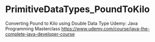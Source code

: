 # PrimitiveDataTypes_PoundToKilo
  Converting Pound to Kilo using Double Data Type
  Udemy: Java Programming Masterclass
  https://www.udemy.com/course/java-the-complete-java-developer-course
